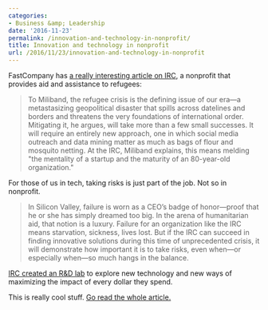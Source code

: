 ```yaml
---
categories:
- Business &amp; Leadership
date: '2016-11-23'
permalink: /innovation-and-technology-in-nonprofit/
title: Innovation and technology in nonprofit
url: /2016/11/23/innovation-and-technology-in-nonprofit
---
```


FastCompany has [a really interesting article on IRC](https://www.fastcompany.com/3065447/how-a-visionary-aid-organization-is-using-technology-to-help-refugees), a nonprofit that provides aid and assistance to refugees:

> To Miliband, the refugee crisis is the defining issue of our era—a metastasizing geopolitical disaster that spills across datelines and borders and threatens the very foundations of international order. Mitigating it, he argues, will take more than a few small successes. It will require an entirely new approach, one in which social media outreach and data mining matter as much as bags of flour and mosquito netting. At the IRC, Miliband explains, this means melding "the mentality of a startup and the maturity of an 80-year-old organization."

For those of us in tech, taking risks is just part of the job. Not so in nonprofit.

> In Silicon Valley, failure is worn as a CEO’s badge of honor—proof that he or she has simply dreamed too big. In the arena of humanitarian aid, that notion is a luxury. Failure for an organization like the IRC means starvation, sickness, lives lost. But if the IRC can succeed in finding innovative solutions during this time of unprecedented crisis, it will demonstrate how important it is to take risks, even when—or especially when—so much hangs in the balance.

[IRC created an R&D lab](https://www.rescue.org/airbel-center) to explore new technology and new ways of maximizing the impact of every dollar they spend.

This is really cool stuff. [Go read the whole article.](https://www.fastcompany.com/3065447/how-a-visionary-aid-organization-is-using-technology-to-help-refugees)